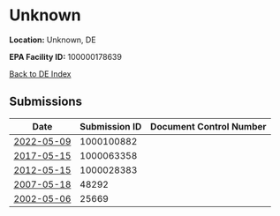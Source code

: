 # Unknown

**Location:** Unknown, DE

**EPA Facility ID:** 100000178639

[Back to DE Index](../../index.md)

## Submissions

| Date | Submission ID | Document Control Number |
|------|--------------|-------------------------|
| [2022-05-09](submissions/1000100882.md) | 1000100882 |  |
| [2017-05-15](submissions/1000063358.md) | 1000063358 |  |
| [2012-05-15](submissions/1000028383.md) | 1000028383 |  |
| [2007-05-18](submissions/48292.md) | 48292 |  |
| [2002-05-06](submissions/25669.md) | 25669 |  |
